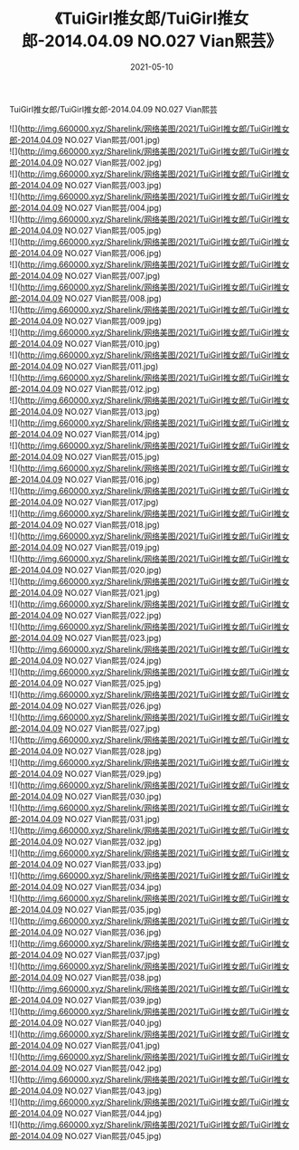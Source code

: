 ﻿---
layout: post
title:  《TuiGirl推女郎/TuiGirl推女郎-2014.04.09 NO.027 Vian熙芸》
date:   2021-05-10
img: http://img.660000.xyz/Sharelink/网络美图/2021/TuiGirl推女郎/TuiGirl推女郎-2014.04.09 NO.027 Vian熙芸/000.jpg
categories: [美女, 清纯, 唯美]
---

TuiGirl推女郎/TuiGirl推女郎-2014.04.09 NO.027 Vian熙芸

 ![](http://img.660000.xyz/Sharelink/网络美图/2021/TuiGirl推女郎/TuiGirl推女郎-2014.04.09 NO.027 Vian熙芸/001.jpg) <br>![](http://img.660000.xyz/Sharelink/网络美图/2021/TuiGirl推女郎/TuiGirl推女郎-2014.04.09 NO.027 Vian熙芸/002.jpg) <br>![](http://img.660000.xyz/Sharelink/网络美图/2021/TuiGirl推女郎/TuiGirl推女郎-2014.04.09 NO.027 Vian熙芸/003.jpg) <br>![](http://img.660000.xyz/Sharelink/网络美图/2021/TuiGirl推女郎/TuiGirl推女郎-2014.04.09 NO.027 Vian熙芸/004.jpg) <br>![](http://img.660000.xyz/Sharelink/网络美图/2021/TuiGirl推女郎/TuiGirl推女郎-2014.04.09 NO.027 Vian熙芸/005.jpg) <br>![](http://img.660000.xyz/Sharelink/网络美图/2021/TuiGirl推女郎/TuiGirl推女郎-2014.04.09 NO.027 Vian熙芸/006.jpg) <br>![](http://img.660000.xyz/Sharelink/网络美图/2021/TuiGirl推女郎/TuiGirl推女郎-2014.04.09 NO.027 Vian熙芸/007.jpg) <br>![](http://img.660000.xyz/Sharelink/网络美图/2021/TuiGirl推女郎/TuiGirl推女郎-2014.04.09 NO.027 Vian熙芸/008.jpg) <br>![](http://img.660000.xyz/Sharelink/网络美图/2021/TuiGirl推女郎/TuiGirl推女郎-2014.04.09 NO.027 Vian熙芸/009.jpg) <br>![](http://img.660000.xyz/Sharelink/网络美图/2021/TuiGirl推女郎/TuiGirl推女郎-2014.04.09 NO.027 Vian熙芸/010.jpg) <br>![](http://img.660000.xyz/Sharelink/网络美图/2021/TuiGirl推女郎/TuiGirl推女郎-2014.04.09 NO.027 Vian熙芸/011.jpg) <br>![](http://img.660000.xyz/Sharelink/网络美图/2021/TuiGirl推女郎/TuiGirl推女郎-2014.04.09 NO.027 Vian熙芸/012.jpg) <br>![](http://img.660000.xyz/Sharelink/网络美图/2021/TuiGirl推女郎/TuiGirl推女郎-2014.04.09 NO.027 Vian熙芸/013.jpg) <br>![](http://img.660000.xyz/Sharelink/网络美图/2021/TuiGirl推女郎/TuiGirl推女郎-2014.04.09 NO.027 Vian熙芸/014.jpg) <br>![](http://img.660000.xyz/Sharelink/网络美图/2021/TuiGirl推女郎/TuiGirl推女郎-2014.04.09 NO.027 Vian熙芸/015.jpg) <br>![](http://img.660000.xyz/Sharelink/网络美图/2021/TuiGirl推女郎/TuiGirl推女郎-2014.04.09 NO.027 Vian熙芸/016.jpg) <br>![](http://img.660000.xyz/Sharelink/网络美图/2021/TuiGirl推女郎/TuiGirl推女郎-2014.04.09 NO.027 Vian熙芸/017.jpg) <br>![](http://img.660000.xyz/Sharelink/网络美图/2021/TuiGirl推女郎/TuiGirl推女郎-2014.04.09 NO.027 Vian熙芸/018.jpg) <br>![](http://img.660000.xyz/Sharelink/网络美图/2021/TuiGirl推女郎/TuiGirl推女郎-2014.04.09 NO.027 Vian熙芸/019.jpg) <br>![](http://img.660000.xyz/Sharelink/网络美图/2021/TuiGirl推女郎/TuiGirl推女郎-2014.04.09 NO.027 Vian熙芸/020.jpg) <br>![](http://img.660000.xyz/Sharelink/网络美图/2021/TuiGirl推女郎/TuiGirl推女郎-2014.04.09 NO.027 Vian熙芸/021.jpg) <br>![](http://img.660000.xyz/Sharelink/网络美图/2021/TuiGirl推女郎/TuiGirl推女郎-2014.04.09 NO.027 Vian熙芸/022.jpg) <br>![](http://img.660000.xyz/Sharelink/网络美图/2021/TuiGirl推女郎/TuiGirl推女郎-2014.04.09 NO.027 Vian熙芸/023.jpg) <br>![](http://img.660000.xyz/Sharelink/网络美图/2021/TuiGirl推女郎/TuiGirl推女郎-2014.04.09 NO.027 Vian熙芸/024.jpg) <br>![](http://img.660000.xyz/Sharelink/网络美图/2021/TuiGirl推女郎/TuiGirl推女郎-2014.04.09 NO.027 Vian熙芸/025.jpg) <br>![](http://img.660000.xyz/Sharelink/网络美图/2021/TuiGirl推女郎/TuiGirl推女郎-2014.04.09 NO.027 Vian熙芸/026.jpg) <br>![](http://img.660000.xyz/Sharelink/网络美图/2021/TuiGirl推女郎/TuiGirl推女郎-2014.04.09 NO.027 Vian熙芸/027.jpg) <br>![](http://img.660000.xyz/Sharelink/网络美图/2021/TuiGirl推女郎/TuiGirl推女郎-2014.04.09 NO.027 Vian熙芸/028.jpg) <br>![](http://img.660000.xyz/Sharelink/网络美图/2021/TuiGirl推女郎/TuiGirl推女郎-2014.04.09 NO.027 Vian熙芸/029.jpg) <br>![](http://img.660000.xyz/Sharelink/网络美图/2021/TuiGirl推女郎/TuiGirl推女郎-2014.04.09 NO.027 Vian熙芸/030.jpg) <br>![](http://img.660000.xyz/Sharelink/网络美图/2021/TuiGirl推女郎/TuiGirl推女郎-2014.04.09 NO.027 Vian熙芸/031.jpg) <br>![](http://img.660000.xyz/Sharelink/网络美图/2021/TuiGirl推女郎/TuiGirl推女郎-2014.04.09 NO.027 Vian熙芸/032.jpg) <br>![](http://img.660000.xyz/Sharelink/网络美图/2021/TuiGirl推女郎/TuiGirl推女郎-2014.04.09 NO.027 Vian熙芸/033.jpg) <br>![](http://img.660000.xyz/Sharelink/网络美图/2021/TuiGirl推女郎/TuiGirl推女郎-2014.04.09 NO.027 Vian熙芸/034.jpg) <br>![](http://img.660000.xyz/Sharelink/网络美图/2021/TuiGirl推女郎/TuiGirl推女郎-2014.04.09 NO.027 Vian熙芸/035.jpg) <br>![](http://img.660000.xyz/Sharelink/网络美图/2021/TuiGirl推女郎/TuiGirl推女郎-2014.04.09 NO.027 Vian熙芸/036.jpg) <br>![](http://img.660000.xyz/Sharelink/网络美图/2021/TuiGirl推女郎/TuiGirl推女郎-2014.04.09 NO.027 Vian熙芸/037.jpg) <br>![](http://img.660000.xyz/Sharelink/网络美图/2021/TuiGirl推女郎/TuiGirl推女郎-2014.04.09 NO.027 Vian熙芸/038.jpg) <br>![](http://img.660000.xyz/Sharelink/网络美图/2021/TuiGirl推女郎/TuiGirl推女郎-2014.04.09 NO.027 Vian熙芸/039.jpg) <br>![](http://img.660000.xyz/Sharelink/网络美图/2021/TuiGirl推女郎/TuiGirl推女郎-2014.04.09 NO.027 Vian熙芸/040.jpg) <br>![](http://img.660000.xyz/Sharelink/网络美图/2021/TuiGirl推女郎/TuiGirl推女郎-2014.04.09 NO.027 Vian熙芸/041.jpg) <br>![](http://img.660000.xyz/Sharelink/网络美图/2021/TuiGirl推女郎/TuiGirl推女郎-2014.04.09 NO.027 Vian熙芸/042.jpg) <br>![](http://img.660000.xyz/Sharelink/网络美图/2021/TuiGirl推女郎/TuiGirl推女郎-2014.04.09 NO.027 Vian熙芸/043.jpg) <br>![](http://img.660000.xyz/Sharelink/网络美图/2021/TuiGirl推女郎/TuiGirl推女郎-2014.04.09 NO.027 Vian熙芸/044.jpg) <br>![](http://img.660000.xyz/Sharelink/网络美图/2021/TuiGirl推女郎/TuiGirl推女郎-2014.04.09 NO.027 Vian熙芸/045.jpg) <br>
